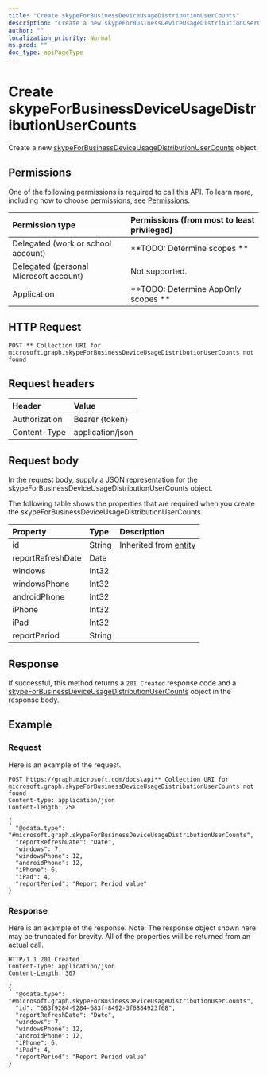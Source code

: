 ```yaml
---
title: "Create skypeForBusinessDeviceUsageDistributionUserCounts"
description: "Create a new skypeForBusinessDeviceUsageDistributionUserCounts object."
author: ""
localization_priority: Normal
ms.prod: ""
doc_type: apiPageType
---
```


# Create skypeForBusinessDeviceUsageDistributionUserCounts

Create a new [skypeForBusinessDeviceUsageDistributionUserCounts](../resources/skypeforbusinessdeviceusagedistributionusercounts.md) object.

## Permissions
One of the following permissions is required to call this API. To learn more, including how to choose permissions, see [Permissions](/concepts/permissions-reference.md).

|Permission type|Permissions (from most to least privileged)|
|:---|:---|
|Delegated (work or school account)|**TODO: Determine scopes **|
|Delegated (personal Microsoft account)|Not supported.|
|Application|**TODO: Determine AppOnly scopes **|

## HTTP Request
<!-- {
  "blockType": "ignored"
}
-->
``` http
POST ** Collection URI for microsoft.graph.skypeForBusinessDeviceUsageDistributionUserCounts not found
```

## Request headers
|Header|Value|
|:---|:---|
|Authorization|Bearer {token}|
|Content-Type|application/json|

## Request body
In the request body, supply a JSON representation for the skypeForBusinessDeviceUsageDistributionUserCounts object.

The following table shows the properties that are required when you create the skypeForBusinessDeviceUsageDistributionUserCounts.

|Property|Type|Description|
|:---|:---|:---|
|id|String| Inherited from [entity](../resources/entity.md)|
|reportRefreshDate|Date||
|windows|Int32||
|windowsPhone|Int32||
|androidPhone|Int32||
|iPhone|Int32||
|iPad|Int32||
|reportPeriod|String||



## Response
If successful, this method returns a `201 Created` response code and a [skypeForBusinessDeviceUsageDistributionUserCounts](../resources/skypeforbusinessdeviceusagedistributionusercounts.md) object in the response body.

## Example

### Request
Here is an example of the request.
<!-- {
  "blockType": "request",
  "name": "create_skypeforbusinessdeviceusagedistributionusercounts_from_"
}
-->
``` http
POST https://graph.microsoft.com/docs\api** Collection URI for microsoft.graph.skypeForBusinessDeviceUsageDistributionUserCounts not found
Content-type: application/json
Content-length: 258

{
  "@odata.type": "#microsoft.graph.skypeForBusinessDeviceUsageDistributionUserCounts",
  "reportRefreshDate": "Date",
  "windows": 7,
  "windowsPhone": 12,
  "androidPhone": 12,
  "iPhone": 6,
  "iPad": 4,
  "reportPeriod": "Report Period value"
}
```

### Response
Here is an example of the response. Note: The response object shown here may be truncated for brevity. All of the properties will be returned from an actual call.
<!-- {
  "blockType": "response",
  "truncated": true,
  "@odata.type": "microsoft.graph.skypeforbusinessdeviceusagedistributionusercounts"
}
-->
``` http
HTTP/1.1 201 Created
Content-Type: application/json
Content-Length: 307

{
  "@odata.type": "#microsoft.graph.skypeForBusinessDeviceUsageDistributionUserCounts",
  "id": "683f9284-9284-683f-8492-3f6884923f68",
  "reportRefreshDate": "Date",
  "windows": 7,
  "windowsPhone": 12,
  "androidPhone": 12,
  "iPhone": 6,
  "iPad": 4,
  "reportPeriod": "Report Period value"
}
```

